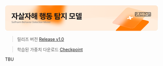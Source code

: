 ![thumbnail](./resource/thumb.png)

> 릴리즈 버전 [Release v1.0](https://github.com/DGU-ITRC/PLASS_Abnormal/releases/tag/v1.6)

> 학습된 가중치 다운로드 [Checkpoint](https://github.com/DGU-ITRC/PLASS_Abnormal/releases/tag/checkpoint)

TBU

